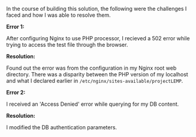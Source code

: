 In the course of building this solution, the following were the challenges I faced and how I was able to resolve them.

**Error 1:**

After configuring Nginx to use PHP processor, I recieved a 502 error while trying to access the test file through the browser.

**Resolution:**

Found out the error was from the configuration in my Nginx root web directory. There was a disparity between the PHP version of my localhost and what I declared earlier in `/etc/nginx/sites-available/projectLEMP`.


**Error 2:**

I received an 'Access Denied' error while querying for my DB content. 

**Resolution:**

I modified the DB authentication parameters.
